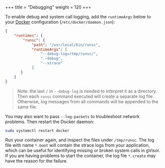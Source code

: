 +++
title = "Debugging"
weight = 120
+++

To enable debug and system call logging, add the `runtimeArgs` below to your
[Docker](../docker/) configuration (`/etc/docker/daemon.json`):

```json
{
    "runtimes": {
        "runsc": {
            "path": "/usr/local/bin/runsc",
            "runtimeArgs": [
                "--debug-log=/tmp/runsc/",
                "--debug",
                "--strace"
            ]
       }
    }
}
```


> Note: the last `/` in `--debug-log` is needed to interpret it as a directory.
> Then each `runsc` command executed will create a separate log file.
> Otherwise, log messages from all commands will be appended to the same file.

You may also want to pass `--log-packets` to troubleshoot network problems. Then
restart the Docker daemon:

```bash
sudo systemctl restart docker
```

Run your container again, and inspect the files under `/tmp/runsc`. The log file
with name `*.boot` will contain the strace logs from your application, which can
be useful for identifying missing or broken system calls in gVisor. If you are
having problems to start the container, the log file `*.create` may have the
reason for the failure.
